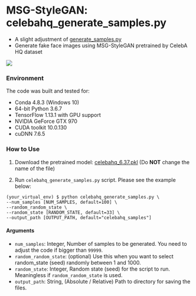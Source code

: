 # MSG-StyleGAN: celebahq_generate_samples.py

* A slight adjustment of [generate_samples.py](https://github.com/akanimax/msg-stylegan-tf/blob/master/generate_samples.py)
* Generate fake face images using MSG-StyleGAN pretrained by CelebA HQ dataset



![](./celebahq_examples/ensemble.png)



### Environment

The code was built and tested for:

* Conda 4.8.3 (Windows 10)
* 64-bit Python 3.6.7
* TensorFlow 1.13.1 with GPU support
* NVIDIA GeForce GTX 970
* CUDA toolkit 10.0.130
* cuDNN 7.6.5



### How to Use

1. Download the pretrained model: [celebahq_6.37.pkl](https://drive.google.com/file/d/1IP7J-a3HT7EcuHrb0Qz9fsA2CVTeDz08/view) (Do **NOT** change the name of the file)

2. Run `celebahq_generate_samples.py` script. Please see the example below:

```
(your_virtual_env) $ python celebahq_generate_samples.py \
--num_samples [NUM_SAMPLES, default=100] \
--random_random_state \
--random_state [RANDOM_STATE, default=33] \
--output_path [OUTPUT_PATH, default="celebahq_samples"]
```



#### Arguments

* `num_samples`: Integer, Number of samples to be generated. You need to adjust the code if bigger than `99999`.
* `random_random_state`: (optional) Use this when you want to select random_state (seed) randomly between 1 and 1000.
* `random_state`: Integer, Random state (seed) for the script to run. Meaningless if `random_random_state` is used.
* `output_path`: String, (Absolute / Relative) Path to directory for saving the files.



